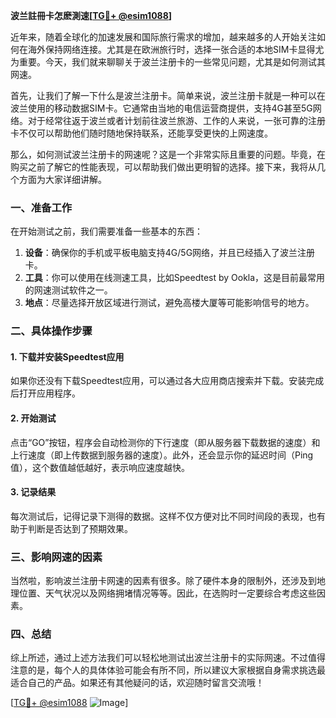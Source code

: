 **波兰註冊卡怎麽測速[[TG💪+ @esim1088](https://t.me/s/esim1088)]**

近年来，随着全球化的加速发展和国际旅行需求的增加，越来越多的人开始关注如何在海外保持网络连接。尤其是在欧洲旅行时，选择一张合适的本地SIM卡显得尤为重要。今天，我们就来聊聊关于波兰注册卡的一些常见问题，尤其是如何测试其网速。

首先，让我们了解一下什么是波兰注册卡。简单来说，波兰注册卡就是一种可以在波兰使用的移动数据SIM卡。它通常由当地的电信运营商提供，支持4G甚至5G网络。对于经常往返于波兰或者计划前往波兰旅游、工作的人来说，一张可靠的注册卡不仅可以帮助他们随时随地保持联系，还能享受更快的上网速度。

那么，如何测试波兰注册卡的网速呢？这是一个非常实际且重要的问题。毕竟，在购买之前了解它的性能表现，可以帮助我们做出更明智的选择。接下来，我将从几个方面为大家详细讲解。

### 一、准备工作

在开始测试之前，我们需要准备一些基本的东西：

1. **设备**：确保你的手机或平板电脑支持4G/5G网络，并且已经插入了波兰注册卡。
2. **工具**：你可以使用在线测速工具，比如Speedtest by Ookla，这是目前最常用的网速测试软件之一。
3. **地点**：尽量选择开放区域进行测试，避免高楼大厦等可能影响信号的地方。

### 二、具体操作步骤

#### 1. 下载并安装Speedtest应用

如果你还没有下载Speedtest应用，可以通过各大应用商店搜索并下载。安装完成后打开应用程序。

#### 2. 开始测试

点击“GO”按钮，程序会自动检测你的下行速度（即从服务器下载数据的速度）和上行速度（即上传数据到服务器的速度）。此外，还会显示你的延迟时间（Ping值），这个数值越低越好，表示响应速度越快。

#### 3. 记录结果

每次测试后，记得记录下测得的数据。这样不仅方便对比不同时间段的表现，也有助于判断是否达到了预期效果。

### 三、影响网速的因素

当然啦，影响波兰注册卡网速的因素有很多。除了硬件本身的限制外，还涉及到地理位置、天气状况以及网络拥堵情况等等。因此，在选购时一定要综合考虑这些因素。

### 四、总结

综上所述，通过上述方法我们可以轻松地测试出波兰注册卡的实际网速。不过值得注意的是，每个人的具体体验可能会有所不同，所以建议大家根据自身需求挑选最适合自己的产品。如果还有其他疑问的话，欢迎随时留言交流哦！

[[TG💪+ @esim1088](https://t.me/s/esim1088) ![Image](https://i.postimg.cc/4NQfJmqS/Snipaste-2025-05-13-00-14-12.png)]